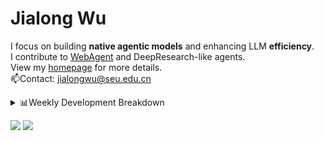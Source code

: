 #  Jialong Wu

I focus on building **native agentic models** and enhancing LLM **efficiency**.<br>
I contribute to [WebAgent](https://github.com/Alibaba-NLP/WebAgent) and DeepResearch-like agents.<br>
View my [homepage](https://callanwu.github.io/) for more details. <br>
📫Contact: jialongwu@seu.edu.cn

<details><summary>📊Weekly Development Breakdown</summary>

<!--START_SECTION:waka-->

```txt
From: 10 July 2025 - To: 17 July 2025

Total Time: 4 hrs 6 mins

Python     2 hrs           ████████████▒░░░░░░░░░░░░   48.79 %
JSON       1 hr 33 mins    █████████▓░░░░░░░░░░░░░░░   38.00 %
Bash       15 mins         █▓░░░░░░░░░░░░░░░░░░░░░░░   06.39 %
Markdown   12 mins         █▒░░░░░░░░░░░░░░░░░░░░░░░   05.21 %
Text       2 mins          ▒░░░░░░░░░░░░░░░░░░░░░░░░   00.86 %
```

<!--END_SECTION:waka-->

[![wakatime](https://wakatime.com/badge/user/c6720b29-9431-4a60-bc9d-e1fb2b6bd65f.svg)](https://wakatime.com/@c6720b29-9431-4a60-bc9d-e1fb2b6bd65f)
</details>

[![](https://img.shields.io/badge/Google%20Scholar-4385FE.svg?&color=d6d6d6&style=flat-square&logo=google-scholar)](https://scholar.google.com/citations?user=6eg2m4YAAAAJ)
![](https://komarev.com/ghpvc/?username=callanwu)
